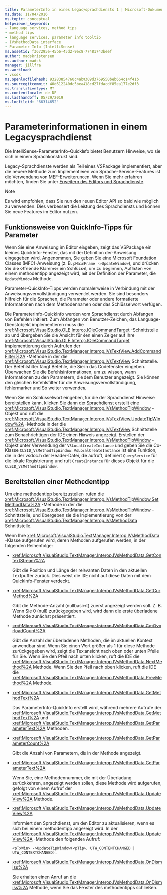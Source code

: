 ```yaml
---
title: ParameterInfo in eines Legacysprachdiensts 1 | Microsoft-Dokumentation
ms.date: 11/04/2016
ms.topic: conceptual
helpviewer_keywords:
- language services, method tips
- method tips
- language services, parameter info tooltip
- IVsMethodData interface
- Parameter Info (IntelliSense)
ms.assetid: f367295e-45b6-45d2-9ec8-77481743beef
author: madskristensen
ms.author: madsk
manager: jillfra
ms.workload:
- vssdk
ms.openlocfilehash: 93283854760c4ab8309d3769550beb664c14f41b
ms.sourcegitcommit: 40d612240dc5bea418cd27fdacdf85ea177e2df3
ms.translationtype: MT
ms.contentlocale: de-DE
ms.lasthandoff: 05/29/2019
ms.locfileid: "66314652"
---
```

# <a name="parameter-info-in-a-legacy-language-service"></a>Parameterinformationen in einem Legacysprachdienst
Die IntelliSense-ParameterInfo-QuickInfo bietet Benutzern Hinweise, wo sie sich in einem Sprachkonstrukt sind.

 Legacy-Sprachdienste werden als Teil eines VSPackage implementiert, aber die neuere Methode zum Implementieren von Sprache-Service-Features ist die Verwendung von MEF-Erweiterungen. Wenn Sie mehr erfahren möchten, finden Sie unter [Erweitern des Editors und Sprachdienste](../../extensibility/extending-the-editor-and-language-services.md).

> [!NOTE]
> Es wird empfohlen, dass Sie nun den neuen Editor API so bald wie möglich zu verwenden. Dies verbessert die Leistung des Sprachdiensts und können Sie neue Features im Editor nutzen.

## <a name="how-parameter-info-tooltips-work"></a>Funktionsweise von QuickInfo-Tipps für Parameter
 Wenn Sie eine Anweisung im Editor eingeben, zeigt das VSPackage ein kleines QuickInfo-Fenster, das mit der Definition der-Anweisung eingegeben wird. Angenommen, Sie geben Sie eine Microsoft Foundation Classes (MFC)-Anweisung (z. B. `pMainFrame ->UpdateWindow`), und drücken Sie die öffnende Klammer ein Schlüssel, um zu beginnen, Auflisten von einem methodentipp angezeigt wird, mit der Definition der Parameter, die `UpdateWindow` Methode.

 Parameter-QuickInfo-Tipps werden normalerweise in Verbindung mit der Anweisungsvervollständigung verwendet werden. Sie sind besonders hilfreich für die Sprachen, die Parameter oder andere formatierte Informationen nach dem Methodennamen oder das Schlüsselwort verfügen.

 Die ParameterInfo-QuickInfo werden vom Sprachdienst durch Abfangen von Befehlen initiiert. Zum Abfangen von Benutzer-Zeichen, das Language-Dienstobjekt implementieren muss die <xref:Microsoft.VisualStudio.OLE.Interop.IOleCommandTarget> -Schnittstelle ab und übergeben Sie die Ansicht für den einen Zeiger auf Ihre <xref:Microsoft.VisualStudio.OLE.Interop.IOleCommandTarget> Implementierung durch Aufrufen der <xref:Microsoft.VisualStudio.TextManager.Interop.IVsTextView.AddCommandFilter%2A> -Methode in der die <xref:Microsoft.VisualStudio.TextManager.Interop.IVsTextView> Schnittstelle. Der Befehlsfilter fängt Befehle, die Sie in das Codefenster eingeben. Überwachen Sie die Befehlsinformationen, um zu wissen, wann Informationen zu den Parametern, die dem Benutzer angezeigt. Sie können den gleichen Befehlsfilter für die Anweisungsvervollständigung, fehlermarker und So weiter verwenden.

 Wenn Sie ein Schlüsselwort eingeben, für die der Sprachdienst Hinweise bereitstellen kann, klicken Sie dann der Sprachdienst erstellt eine <xref:Microsoft.VisualStudio.TextManager.Interop.IVsMethodTipWindow> -Objekt und ruft die <xref:Microsoft.VisualStudio.TextManager.Interop.IVsTextView.UpdateTipWindow%2A> -Methode in der die <xref:Microsoft.VisualStudio.TextManager.Interop.IVsTextView> Schnittstelle zum Benachrichtigen der IDE einen Hinweis angezeigt. Erstellen der <xref:Microsoft.VisualStudio.TextManager.Interop.IVsMethodTipWindow> -Objekt unter Verwendung der `VSLocalCreateInstance` und geben Sie die Co-Klasse `CLSID_VsMethodTipWindow`. `VsLocalCreateInstance` ist eine Funktion, die in der vsdoc.h der Header-Datei, die aufruft, definiert `QueryService` für die lokale Registrierung und ruft `CreateInstance` für dieses Objekt für die `CLSID_VsMethodTipWindow`.

## <a name="providing-a-method-tip"></a>Bereitstellen einer Methodentipp
 Um eine methodentipp bereitzustellen, rufen die <xref:Microsoft.VisualStudio.TextManager.Interop.IVsMethodTipWindow.SetMethodData%2A> -Methode in der die <xref:Microsoft.VisualStudio.TextManager.Interop.IVsMethodTipWindow> -Schnittstelle, und übergeben sie die Implementierung von der <xref:Microsoft.VisualStudio.TextManager.Interop.IVsMethodData> Schnittstelle.

 Wenn Ihre <xref:Microsoft.VisualStudio.TextManager.Interop.IVsMethodData> -Klasse aufgerufen wird, deren Methoden aufgerufen werden, in der folgenden Reihenfolge:

- <xref:Microsoft.VisualStudio.TextManager.Interop.IVsMethodData.GetContextStream%2A>

     Gibt die Position und Länge der relevanten Daten in den aktuellen Textpuffer zurück. Dies weist die IDE nicht auf diese Daten mit dem QuickInfo-Fenster verdeckt.

- <xref:Microsoft.VisualStudio.TextManager.Interop.IVsMethodData.GetCurMethod%2A>

     Gibt die Methode-Anzahl (nullbasiert) zuerst angezeigt werden soll. Z. B. Wenn Sie 0 (null) zurückgegeben wird, wird dann die erste überladene Methode zunächst präsentiert.

- <xref:Microsoft.VisualStudio.TextManager.Interop.IVsMethodData.GetOverloadCount%2A>

     Gibt die Anzahl der überladenen Methoden, die im aktuellen Kontext anwendbar sind. Wenn Sie einen Wert größer als 1 für diese Methode zurückgegeben wird, zeigt die Textansicht nach oben oder unten Pfeile für Sie. Wenn Sie den Pfeil nach unten klicken, ruft die IDE die <xref:Microsoft.VisualStudio.TextManager.Interop.IVsMethodData.NextMethod%2A> Methode. Wenn Sie den Pfeil nach oben klicken, ruft die IDE die <xref:Microsoft.VisualStudio.TextManager.Interop.IVsMethodData.PrevMethod%2A> Methode.

- <xref:Microsoft.VisualStudio.TextManager.Interop.IVsMethodData.GetMethodText%2A>

     Das ParameterInfo-QuickInfo erstellt wird, während mehrere Aufrufe der <xref:Microsoft.VisualStudio.TextManager.Interop.IVsMethodData.GetMethodText%2A> und <xref:Microsoft.VisualStudio.TextManager.Interop.IVsMethodData.GetParameterText%2A> Methoden.

- <xref:Microsoft.VisualStudio.TextManager.Interop.IVsMethodData.GetParameterCount%2A>

     Gibt die Anzahl von Parametern, die in der Methode angezeigt.

- <xref:Microsoft.VisualStudio.TextManager.Interop.IVsMethodData.GetParameterText%2A>

     Wenn Sie, eine Methodennummer, die mit der Überladung zurückkehren, angezeigt werden sollen, diese Methode wird aufgerufen, gefolgt von einem Aufruf der <xref:Microsoft.VisualStudio.TextManager.Interop.IVsMethodData.UpdateView%2A> Methode.

- <xref:Microsoft.VisualStudio.TextManager.Interop.IVsMethodData.UpdateView%2A>

     Informiert den Sprachdienst, um den Editor zu aktualisieren, wenn es sich bei einem methodentipp angezeigt wird. In der <xref:Microsoft.VisualStudio.TextManager.Interop.IVsMethodData.UpdateView%2A> -Methode den folgenden Aufruf:

    ```
    <pTxWin> ->UpdateTipWindow(<pTip>, UTW_CONTENTCHANGED | UTW_CONTEXTCHANGED).
    ```

- <xref:Microsoft.VisualStudio.TextManager.Interop.IVsMethodData.OnDismiss%2A>

     Sie erhalten einen Anruf an die <xref:Microsoft.VisualStudio.TextManager.Interop.IVsMethodData.OnDismiss%2A> Methode, wenn Sie das Fenster des methodentipps schließen.
